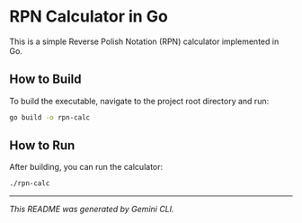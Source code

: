 # RPN Calculator in Go

This is a simple Reverse Polish Notation (RPN) calculator implemented in Go.

## How to Build

To build the executable, navigate to the project root directory and run:

```bash
go build -o rpn-calc
```

## How to Run

After building, you can run the calculator:

```bash
./rpn-calc
```

---
*This README was generated by Gemini CLI.*